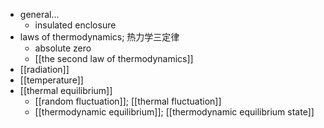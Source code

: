- general...
    - insulated enclosure
- laws of thermodynamics; 热力学三定律
    - absolute zero
    - [[the second law of thermodynamics]]
- [[radiation]]
- [[temperature]]
- [[thermal equilibrium]]
    - [[random fluctuation]]; [[thermal fluctuation]]
    - [[thermodynamic equilibrium]]; [[thermodynamic equilibrium state]]
